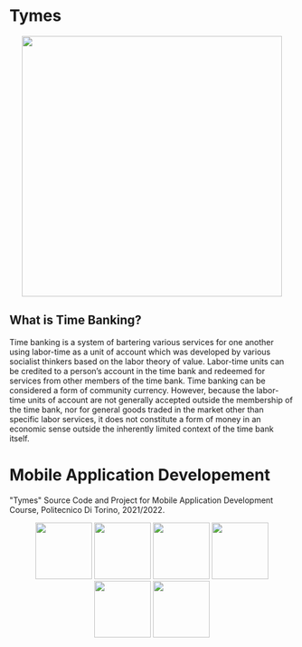 # Tymes

<p align="center">
  <img width="460" height="460" src="https://user-images.githubusercontent.com/63496218/183475634-f2a82944-9827-4b30-a29d-e8f5320c0b3b.png">
</p>

## What is Time Banking?

Time banking is a system of bartering various services for one another using labor-time as a unit of account which was developed by various socialist thinkers based on the labor theory of value. Labor-time units can be credited to a person’s account in the time bank and redeemed for services from other members of the time bank. Time banking can be considered a form of community currency. However, because the labor-time units of account are not generally accepted outside the membership of the time bank, nor for general goods traded in the market other than specific labor services, it does not constitute a form of money in an economic sense outside the inherently limited context of the time bank itself.


# Mobile Application Developement

"Tymes" Source Code and Project for Mobile Application Development Course, Politecnico Di Torino, 2021/2022.

<p align="center">
  <img src="https://user-images.githubusercontent.com/63496218/183471203-84567763-a596-4b65-8db0-b24671357f38.jpg" width="100" />
  <img src="https://user-images.githubusercontent.com/63496218/183471520-08144b55-430e-4dba-9c3e-e066fd6d7c28.jpg" width="100" /> 
  <img src="https://user-images.githubusercontent.com/63496218/183471534-9b5bbe45-7e3c-4ad6-b2e7-34bceda660b7.jpg" width="100" />
  <img src="https://user-images.githubusercontent.com/63496218/183471580-1945134f-dfaf-47e0-b252-c6022dff8f88.jpg" width="100" />
  <img src="https://user-images.githubusercontent.com/63496218/183471606-8dc0f8c7-b58b-48e6-b873-6c652d51c37c.jpg" width="100" />
  <img src="https://user-images.githubusercontent.com/63496218/183471626-31d50b0b-ffd5-439a-a55f-b432b7228605.jpg" width="100" />
</p>
